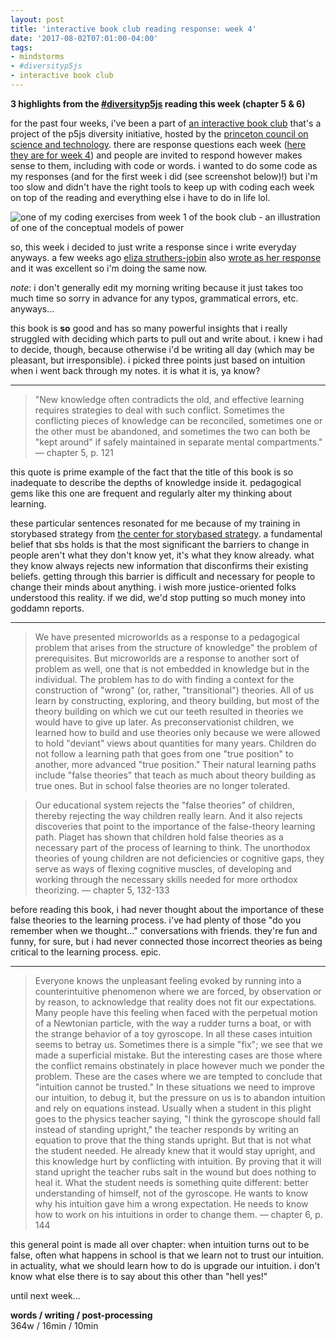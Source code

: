 ```yaml
---
layout: post
title: 'interactive book club reading response: week 4'
date: '2017-08-02T07:01:00-04:00'
tags:
- mindstorms
- #diversityp5js
- interactive book club
--- 
```


**3 highlights from the [#diversityp5js](https://twitter.com/search?f=tweets&vertical=default&q=%23diversityp5js) reading this week (chapter 5 & 6)**

for the past four weeks, i've been a part of [an interactive book club](https://diversity.p5js.org/aboutseries.html) that's a project of the p5js diversity initiative, hosted by the [princeton council on science and technology](http://cst.princeton.edu/). there are response questions each week ([here they are for week 4](https://diversity.p5js.org/weekfour.html)) and people are invited to respond however makes sense to them, including with code or words. i wanted to do some code as my responses (and for the first week i did (see screenshot below)!) but i'm too slow and didn't have the right tools to keep up with coding each week on top of the reading and everything else i have to do in life lol. 

![one of my coding exercises from week 1 of the book club - an illustration of one of the conceptual models of power](http://i.imgur.com/WPnrj3U.png)

so, this week i decided to just write a response since i write everyday anyways. a few weeks ago [eliza struthers-jobin](https://twitter.com/iamelizasj) also [wrote as her response](https://medium.com/@iamelizasj/p5xjs-mindstorms-week-1-2-2759bcd2e988) and it was excellent so i'm doing the same now. 

_note_: i don't generally edit my morning writing because it just takes too much time so sorry in advance for any typos, grammatical errors, etc. anyways...

this book is **so** good and has so many powerful insights that i really struggled with deciding which parts to pull out and write about. i knew i had to decide, though, because otherwise i'd be writing all day (which may be pleasant, but irresponsible). i picked three points just based on intuition when i went back through my notes. it is what it is, ya know?

---

> "New knowledge often contradicts the old, and effective learning requires strategies to deal with such conflict. Sometimes the conflicting pieces of knowledge can be reconciled, sometimes one or the other must be abandoned, and sometimes the two can both be "kept around" if safely maintained in separate mental compartments." — chapter 5, p. 121

this quote is prime example of the fact that the title of this book is so inadequate to describe the depths of knowledge inside it. pedagogical gems like this one are frequent and regularly alter my thinking about learning. 

these particular sentences resonated for me because of my training in storybased strategy from [the center for storybased strategy](https://www.storybasedstrategy.org/). a fundamental belief that sbs holds is that the most significant the barriers to change in people aren't what they don't know yet, it's what they know already. what they know always rejects new information that disconfirms their existing beliefs. getting through this barrier is difficult and necessary for people to change their minds about anything. i wish more justice-oriented folks understood this reality. if we did, we'd stop putting so much money into goddamn reports.

---

> We have presented microworlds as a response to a pedagogical problem that arises from the structure of knowledge" the problem of prerequisites. But microworlds are a response to another sort of problem as well, one that is not embedded in knowledge but in the individual. The problem has to do with finding a context for the construction of "wrong" (or, rather, "transitional") theories. All of us learn by constructing, exploring, and theory building, but most of the theory building on which we cut our teeth resulted in theories we would have to give up later. As preconservationist children, we learned how to build and use theories only because we were allowed to hold "deviant" views about quantities for many years. Children do not follow a learning path that goes from one "true position" to another, more advanced "true position." Their natural learning paths include "false theories" that teach as much about theory building as true ones. But in school false theories are no longer tolerated.

> Our educational system rejects the "false theories" of children, thereby rejecting the way children really learn. And it also rejects discoveries that point to the importance of the false-theory learning path. Piaget has shown that children hold false theories as a necessary part of the process of learning to think. The unorthodox theories of young children are not deficiencies or cognitive gaps, they serve as ways of flexing cognitive muscles, of developing and working through the necessary skills needed for more orthodox theorizing. — chapter 5, 132-133

before reading this book, i had never thought about the importance of these false theories to the learning process. i've had plenty of those "do you remember when we thought..." conversations with friends. they're fun and funny, for sure, but i had never connected those incorrect theories as being critical to the learning process. epic.

---

> Everyone knows the unpleasant feeling evoked by running into a counterintuitive phenomenon where we are forced, by observation or by reason, to acknowledge that reality does not fit our expectations. Many people have this feeling when faced with the perpetual motion of a Newtonian particle, with the way a rudder turns a boat, or with the strange behavior of a toy gyroscope. In all these cases intuition seems to betray us. Sometimes there is a simple "fix"; we see that we made a superficial mistake. But the interesting cases are those where the conflict remains obstinately in place however much we ponder the problem. These are the cases where we are tempted to conclude that "intuition cannot be trusted." In these situations we need to improve our intuition, to debug it, but the pressure on us is to abandon intuition and rely on equations instead. Usually when a student in this plight goes to the physics teacher saying, "I think the gyroscope should fall instead of standing upright," the teacher responds by writing an equation to prove that the thing stands upright. But that is not what the student needed. He already knew that it would stay upright, and this knowledge hurt by conflicting with intuition. By proving that it will stand upright the teacher rubs salt in the wound but does nothing to heal it. What the student needs is something quite different: better understanding of himself, not of the gyroscope. He wants to know why his intuition gave him a wrong expectation. He needs to know how to work on his intuitions in order to change them. — chapter 6, p. 144

this general point is made all over chapter: when intuition turns out to be false, often what happens in school is that we learn not to trust our intuition. in actuality, what we should learn how to do is upgrade our intuition. i don't know what else there is to say about this other than "hell yes!"

until next week...

<!-- hyperlink bank -->

**words / writing / post-processing**  
364w / 16min / 10min